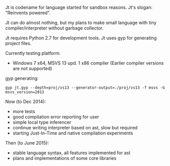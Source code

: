 Jt is codename for language started for sandbox reasons. Jt's slogan: "Reinvents powered".

Jt can do almost nothing, but my plans to make small language with tiny compiler/interpreter without garbage collector.

Jt requires Python 2.7 for development tools. Jt uses gyp for generating project files.

Currently testing platform:

- Windows 7 x64, MSVS 13 upd. 1 x86 compiler (Earlier compiler versions are not supported)

gyp generating:

	gyp jt.gyp --depth=proj/vs13 --generator-output=./proj/vs13 -f msvs -G msvs_version=2013
	
Now (to Dec 2014):

- more tests
- good compilation error reporting for user
- simple local type inferencer
- continue writing interpreter based on ast, slow but required
- starting Just-In-Time and native compilation experiments

Then (to June 2015):

- stable language syntax, all features implemented for ast
- plans and implementations of some core libraries
